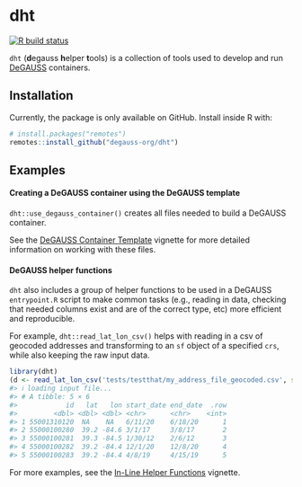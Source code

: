
<!-- README.md is generated from README.Rmd. Please edit that file -->

# dht

<!-- badges: start -->

[![R build
status](https://github.com/degauss-org/dht/workflows/R-CMD-check/badge.svg)](https://github.com/degauss-org/dht/actions)
<!-- badges: end -->

`dht` (**d**egauss **h**elper **t**ools) is a collection of tools used
to develop and run [DeGAUSS](https://degauss.org) containers.

## Installation

Currently, the package is only available on GitHub. Install inside R
with:

``` r
# install.packages("remotes")
remotes::install_github("degauss-org/dht")
```

## Examples

#### Creating a DeGAUSS container using the DeGAUSS template

`dht::use_degauss_container()` creates all files needed to build a
DeGAUSS container.

See the [DeGAUSS Container
Template](https://degauss.org/dht/articles/template-functions.html)
vignette for more detailed information on working with these files.

#### DeGAUSS helper functions

`dht` also includes a group of helper functions to be used in a DeGAUSS
`entrypoint.R` script to make common tasks (e.g., reading in data,
checking that needed columns exist and are of the correct type, etc)
more efficient and reproducible.

For example, `dht::read_lat_lon_csv()` helps with reading in a csv of
geocoded addresses and transforming to an `sf` object of a specified
`crs`, while also keeping the raw input data.

``` r
library(dht)
(d <- read_lat_lon_csv('tests/testthat/my_address_file_geocoded.csv', sf = T, project_to_crs = 5072))
#> ℹ loading input file...
#> # A tibble: 5 × 6
#>            id   lat   lon start_date end_date  .row
#>         <dbl> <dbl> <dbl> <chr>      <chr>    <int>
#> 1 55001310120  NA    NA   6/11/20    6/18/20      1
#> 2 55000100280  39.2 -84.6 3/1/17     3/8/17       2
#> 3 55000100281  39.3 -84.5 1/30/12    2/6/12       3
#> 4 55000100282  39.2 -84.4 12/1/20    12/8/20      4
#> 5 55000100283  39.2 -84.4 4/8/19     4/15/19      5
```

For more examples, see the [In-Line Helper
Functions](https://degauss.org/dht/articles/helper-functions.html)
vignette.
